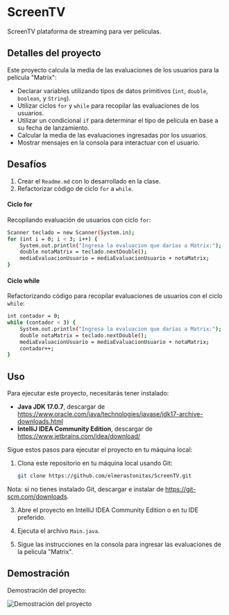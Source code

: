 # ScreenTV

ScreenTV plataforma de streaming para ver películas.

## Detalles del proyecto

Este proyecto calcula la media de las evaluaciones de los usuarios para la película "Matrix":

- Declarar variables utilizando tipos de datos primitivos (`int`, `double`, `boolean`, y `String`).
- Utilizar ciclos `for` y `while` para recopilar las evaluaciones de los usuarios.
- Utilizar un condicional `if` para determinar el tipo de película en base a su fecha de lanzamiento.
- Calcular la media de las evaluaciones ingresadas por los usuarios.
- Mostrar mensajes en la consola para interactuar con el usuario.

## Desafíos
1. Crear el `Readme.md` con lo desarrollado en la clase.
2. Refactorizar código de ciclo `for` a `while`.

#### Ciclo for
Recopilando evaluación de usuarios con ciclo `for`:
```bash
Scanner teclado = new Scanner(System.in);
for (int i = 0; i < 3; i++) {
    System.out.println("Ingresa la evaluacion que darías a Matrix:");
    double notaMatrix = teclado.nextDouble();
    mediaEvaluacionUsuario = mediaEvaluacionUsuario + notaMatrix;
}
```
#### Ciclo while
Refactorizando código para recopilar evaluaciones de usuarios con el ciclo `while`:

```bash
int contador = 0;
while (contador < 3) {
    System.out.println("Ingresa la evaluacion que darías a Matrix:");
    double notaMatrix = teclado.nextDouble();
    mediaEvaluacionUsuario = mediaEvaluacionUsuario + notaMatrix;
    contador++;
}
```

## Uso

Para ejecutar este proyecto, necesitarás tener instalado:

- **Java JDK 17.0.7**, descargar de https://www.oracle.com/java/technologies/javase/jdk17-archive-downloads.html
- **IntelliJ IDEA Community Edition**, descargar de https://www.jetbrains.com/idea/download/

Sigue estos pasos para ejecutar el proyecto en tu máquina local:

1. Clona este repositorio en tu máquina local usando Git:

   ```bash
   git clone https://github.com/elmerastonitas/ScreenTV.git
   ```
Nota: si no tienes instalado Git, descargar e instalar de https://git-scm.com/downloads.

3. Abre el proyecto en IntelliJ IDEA Community Edition o en tu IDE preferido.

4. Ejecuta el archivo `Main.java`.

5. Sigue las instrucciones en la consola para ingresar las evaluaciones de la película "Matrix".

## Demostración

Demostración del proyecto:

![Demostración del proyecto](https://github.com/elmerastonitas/ScreenTV/blob/clase-1/demhttps://github.com/elmerastonitas/ScreenTV/blob/main/src/main/resources/images/demo.gif)
